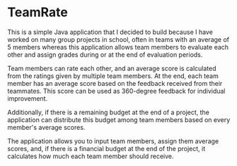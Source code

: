 # TeamRate

This is a simple Java application that I decided to build because I have worked on many group projects in school, often in teams with an average of 5 members whereas this application allows team members to evaluate each other and assign grades during or at the end of evaluation periods.

Team members can rate each other, and an average score is calculated from the ratings given by multiple team members. At the end, each team member has an average score based on the feedback received from their teammates. This score can be used as 360-degree feedback for individual improvement.

Additionally, if there is a remaining budget at the end of a project, the application can distribute this budget among team members based on every member's average scores. 

The application allows you to input team members, assign them average scores, and, if there is a financial budget at the end of the project, it calculates how much each team member should receive.